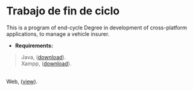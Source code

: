 <!-- Title -->
Trabajo de fin de ciclo
=======================

<!-- Description -->
This is a program of end-cycle Degree in development of cross-platform applications, to manage a vehicle insurer.

<!-- Requirements -->
- <b>Requirements:</b>
<blockquote>
Java, (<a href="http://java.com/download/">download</a>).
<br>Xampp, (<a href="https://www.apachefriends.org/download.html">download</a>).
</blockquote>

<br>Web, (<a href="http://alexgracia.github.io/Trabajo-de-fin-de-ciclo/">view</a>).
